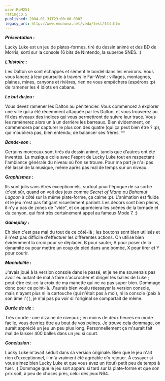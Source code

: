 ```yaml
---
user:RoM251
rating:3.5
published: 2004-01-31T23:00:00.000Z
legacy_url: http://www.emunova.net/veda/test/434.htm
---
```

**_Présentation :_**  

Lucky Luke est un jeu de plates-formes, tiré du dessin animé et des BD de Morris, sorti sur la console 16 bits de Nintendo, la superbe SNES. :)  

  

**_L'histoire_ :**  

Les Dalton se sont échappés et sèment le bordel dans les environs. Vous vous lancez à leur poursuite à travers le Far-West : villages, montagnes, plaines, mines, canyons et rivières, rien ne vous empêchera (espérons :p) de ramener les 4 idiots en cabane.  

  

**_Le but du jeu_ :**  

Vous devez ramener les Dalton au pénitencier. Vous commencez à explorer une ville qui a été récemment attaquée par les Dalton, et vous trouverez au fil des niveaux des indices qui vous permettront de suivre leur trace. Vous les ramènerez alors un à un derrière les barreaux. Bien évidemment, on commencera par capturer le plus con des quatre (qui ça peut bien être ? :p), qui n'oubliera pas, bien entendu, de balancer ses frères. ^^  

  

**_Bande-son_ :**  

Certains morceaux sont tirés du dessin animé, tandis que d'autres ont été inventés. La musique colle avec l'esprit de Lucky Luke tout en respectant l'ambiance générale du niveau où l'on se trouve. Pour ma part je n'ai pas été lassé de la musique, même après pas mal de temps sur un niveau.  

  

**_Graphismes_ :**  

Ils sont jolis sans êtres exceptionnels, surtout pour l'époque de sa sortie (c'est sûr, quand on voit des jeux comme _Secret of Mana_ ou _Bahamut Lagoon_ à côté sur la même plate-forme, ça calme :p). L'animation est fluide et le jeu n'est pas fatigant visuellement parlant. Les décors sont bien pleins, il n'y a pas de zones de "vide", et on appréciera les scènes de la tornade et du canyon, qui font très certainement appel au fameux Mode 7\. :)  

  

**_Gameplay_ :**  

Eh bien c'est pas mal du tout de ce côté-là ; les boutons sont bien utilisés et il n'est pas difficile d'effectuer les différentes actions. On utilise bien évidemment la croix pour se déplacer, B pour sauter, A pour poser de la dynamite ou pour mettre un coup de pied dans une bombe, X pour tirer et Y pour courir.  

  

**_Maniabilité_ :**  

J'avais joué à la version console dans le passé, et je ne me souvenais pas avoir eu autant de mal à faire s'accrocher et diriger les balles de Luke ; peut-être est-ce la croix de ma manette qui ne va pas super bien. Dommage donc pour ce point-là. J'aurais bien voulu réessayer la version console, mais n'ayant plus ni la cartouche (qui n'était pas à moi), ni la console (paix à son âme :'( ), je n'ai pas pu voir si l'original se comportait de même.  

  

**_Durée de vie_ :**  

Très courte : une dizaine de niveaux ; en moins de deux heures en mode facile, vous devriez être au bout de vos peines. Je trouve cela dommage, on aurait apprécié un jeu un peu plus long. Personnellement ça m'aurait fait mal de laisser 400 balles dans un jeu si court.  

  

**_Conclusion_ :**  

Lucky Luke m'avait séduit dans sa version originale. Bien que le jeu n'ait rien d'exceptionnel, il m'a vraiment été agréable d'y rejouer. À essayer si vous aimez bien Lucky Luke et que vous avez un (tout) petit peu de temps à tuer. ;) Dommage que le jeu soit apparu si tard sur la plate-forme et que son prix soit, à peu de choses près, celui des jeux N64\.